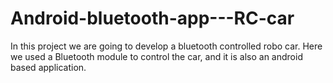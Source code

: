 # Android-bluetooth-app---RC-car
In this project we are going to develop a bluetooth controlled robo car. Here we used a Bluetooth module to control the car, and it is also an android based application.
